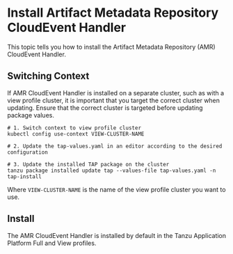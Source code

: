 # Install Artifact Metadata Repository CloudEvent Handler

This topic tells you how to install the Artifact Metadata Repository (AMR) CloudEvent Handler.

## <a id='switch-context'></a>Switching Context

If AMR CloudEvent Handler is installed on a separate cluster, such as with a view profile cluster, it is important that you target the correct cluster when updating. Ensure that the correct cluster is targeted before updating package values.

```console
# 1. Switch context to view profile cluster
kubectl config use-context VIEW-CLUSTER-NAME

# 2. Update the tap-values.yaml in an editor according to the desired configuration

# 3. Update the installed TAP package on the cluster
tanzu package installed update tap --values-file tap-values.yaml -n tap-install
```

Where `VIEW-CLUSTER-NAME` is the name of the view profile cluster you want to use.

## <a id='install'></a>Install

The AMR CloudEvent Handler is installed by default in the Tanzu Application Platform Full and View
profiles.
